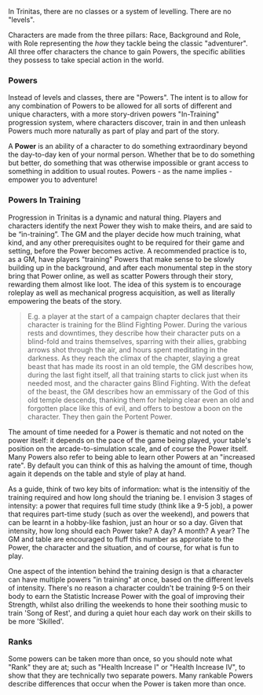 In Trinitas, there are no classes or a system of levelling. There are no "levels".

Characters are made from the three pillars: Race, Background and Role, with Role representing the *how* they tackle being the classic "adventurer". All three offer characters the chance to gain Powers, the specific abilities they possess to take special action in the world.

### Powers
Instead of levels and classes, there are "Powers". The intent is to allow for any combination of Powers to be allowed for all sorts of different and unique characters, with a more story-driven powers "In-Training" progression system, where characters discover, train in and then unleash Powers much more naturally as part of play and part of the story.

A **Power** is an ability of a character to do something extraordinary beyond the day-to-day ken of your normal person. Whether that be to do something but better, do something that was otherwise impossible or grant access to something in addition to usual routes. Powers - as the name implies - empower you to adventure!

### Powers In Training
Progression in Trinitas is a dynamic and natural thing. Players and characters identify the next Power they wish to make theirs, and are said to be “in-training”. The GM and the player decide how much training, what kind, and any other prerequisites ought to be required for their game and setting, before the Power becomes active. A recommended practice is to, as a GM, have players "training" Powers that make sense to be slowly building up in the background, and after each monumental step in the story bring that Power online, as well as scatter Powers through their story, rewarding them almost like loot. The idea of this system is to encourage roleplay as well as mechanical progress acquisition, as well as literally empowering the beats of the story.

> E.g. a player at the start of a campaign chapter declares that their character is training for the Blind Fighting Power. During the various rests and downtimes, they describe how their character puts on a blind-fold and trains themselves, sparring with their allies, grabbing arrows shot through the air, and hours spent meditating in the darkness. As they reach the climax of the chapter, slaying a great beast that has made its roost in an old temple, the GM describes how, during the last fight itself, all that training starts to click just when its needed most, and the character gains Blind Fighting. With the defeat of the beast, the GM describes how an emmissary of the God of this old temple descends, thanking them for helping clear even an old and forgotten place like this of evil, and offers to bestow a boon on the character. They then gain the Portent Power.

The amount of time needed for a Power is thematic and not noted on the power itself: it depends on the pace of the game being played, your table's position on the arcade-to-simulation scale, and of course the Power itself. Many Powers also refer to being able to learn other Powers at an "increased rate". By default you can think of this as halving the amount of time, though again it depends on the table and style of play at hand.

As a guide, think of two key bits of information: what is the intensitiy of the training required and how long should the trianing be. I envision 3 stages of intensity: a power that requires full time study (think like a 9-5 job), a power that requires part-time study (such as over the weekend), and powers that can be learnt in a hobby-like fashion, just an hour or so a day. Given that intensity, how long should each Power take? A day? A month? A year? The GM and table are encouraged to fluff this number as approriate to the Power, the character and the situation, and of course, for what is fun to play.

One aspect of the intention behind the training design is that a character can have multiple powers "in training" at once, based on the different levels of intensity. There's no reason a character couldn't be training 9-5 on their body to earn the Statistic Increase Power with the goal of improving their Strength, whilst also drilling the weekends to hone their soothing music to train 'Song of Rest', and during a quiet hour each day work on their skills to be more 'Skilled'.

### Ranks
Some powers can be taken more than once, so you should note what "Rank" they are at; such as "Health Increase I" or "Health Increase IV", to show that they are technically two separate powers. Many rankable Powers describe differences that occur when the Power is taken more than once.